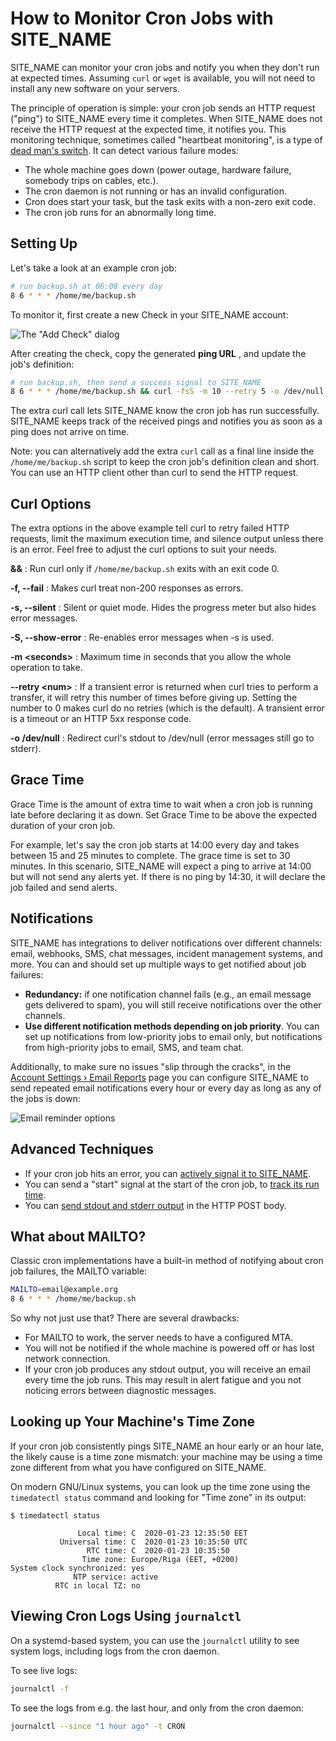 # How to Monitor Cron Jobs with SITE_NAME

SITE_NAME can monitor your cron jobs and notify you when they don't run at
expected times. Assuming `curl` or `wget` is available, you will not need to install
any new software on your servers.

The principle of operation is simple: your cron job sends an HTTP request ("ping") to
SITE_NAME every time it completes. When SITE_NAME does not receive the HTTP request
at the expected time, it notifies you. This monitoring technique, sometimes called
"heartbeat monitoring", is a type of [dead man's switch](https://en.wikipedia.org/wiki/Dead_man%27s_switch).
It can detect various failure modes:

* The whole machine goes down (power outage, hardware failure, somebody trips on cables, etc.).
* The cron daemon is not running or has an invalid configuration.
* Cron does start your task, but the task exits with a non-zero exit code.
* The cron job runs for an abnormally long time.

## Setting Up

Let's take a look at an example cron job:

```bash
# run backup.sh at 06:08 every day
8 6 * * * /home/me/backup.sh
```

To monitor it, first create a new Check in your SITE_NAME account:

![The "Add Check" dialog](IMG_URL/add_check.png)

After creating the check, copy the generated **ping URL** , and update the job's
definition:

```bash
# run backup.sh, then send a success signal to SITE_NAME
8 6 * * * /home/me/backup.sh && curl -fsS -m 10 --retry 5 -o /dev/null PING_URL
```

The extra curl call lets SITE_NAME know the cron job has run successfully.
SITE_NAME keeps track of the received pings and notifies you as soon as a ping does
not arrive on time.

Note: you can alternatively add the extra `curl` call as a final line inside the
`/home/me/backup.sh` script to keep the cron job's definition clean and short.
You can use an HTTP client other than curl to send the HTTP request.

## Curl Options

The extra options in the above example tell curl to retry failed HTTP requests,
limit the maximum execution time, and silence output unless there is an error.
Feel free to adjust the curl options to suit your needs.

**&amp;&amp;**
:   Run curl only if `/home/me/backup.sh` exits with an exit code 0.

**-f, --fail**
:   Makes curl treat non-200 responses as errors.

**-s, --silent**
:   Silent or quiet mode. Hides the progress meter but also hides error messages.

**-S, --show-error**
:   Re-enables error messages when -s is used.

**-m &lt;seconds&gt;**
:   Maximum time in seconds that you allow the whole operation to take.

**--retry &lt;num&gt;**
:   If a transient error is returned when curl tries to perform a
    transfer, it will retry this number of times before giving up.
    Setting the number to 0 makes curl do no retries (which is the default).
    A transient error is a timeout or an HTTP 5xx response code.

**-o /dev/null**
:   Redirect curl's stdout to /dev/null (error messages still go to stderr).


## Grace Time

Grace Time is the amount of extra time to wait when a cron job is running late
before declaring it as down. Set Grace Time to be above the expected
duration of your cron job.

For example, let's say the cron job starts at 14:00 every day and takes
between 15 and 25 minutes to complete. The grace time is set to 30 minutes.
In this scenario, SITE_NAME will expect a ping to arrive at 14:00 but will not send
any alerts yet. If there is no ping by 14:30, it will declare the job failed and
send alerts.

## Notifications

SITE_NAME has integrations to deliver notifications over different channels: email,
webhooks, SMS, chat messages, incident management systems, and more. You can and should
set up multiple ways to get notified about job failures:

* **Redundancy:** if one notification channel fails (e.g., an email message gets
delivered to spam), you will still receive notifications over the other channels.
* **Use different notification methods depending on job priority**. You can set up
notifications from low-priority jobs to email only, but notifications from
high-priority jobs to email, SMS, and team chat.

Additionally, to make sure no issues "slip through the cracks", in the
[Account Settings › Email Reports](../../accounts/profile/notifications/) page
you can configure SITE_NAME to send repeated email notifications every hour or every
day as long as any of the jobs is down:

![Email reminder options](IMG_URL/email_reports.png)

## Advanced Techniques

* If your cron job hits an error, you can [actively signal it to SITE_NAME](../signaling_failures/).
* You can send a "start" signal at the start of the cron job, to [track its run time](../measuring_script_run_time/).
* You can [send stdout and stderr output](../attaching_logs/) in the HTTP POST body.

## What about MAILTO?

Classic cron implementations have a built-in method of notifying about cron job
failures, the MAILTO variable:

```bash
MAILTO=email@example.org
8 6 * * * /home/me/backup.sh
```

So why not just use that? There are several drawbacks:

* For MAILTO to work, the server needs to have a configured MTA.
* You will not be notified if the whole machine is powered off or has lost
  network connection.
* If your cron job produces any stdout output, you will receive an
  email every time the job runs. This may result in alert fatigue and you not
  noticing errors between diagnostic messages.

## Looking up Your Machine's Time Zone

If your cron job consistently pings SITE_NAME an hour early or an hour late,
the likely cause is a time zone mismatch: your machine may be using a time zone
different from what you have configured on SITE_NAME.

On modern GNU/Linux systems, you can look up the time zone using the
`timedatectl status` command and looking for "Time zone" in its output:

```text hl_lines="6"
$ timedatectl status

               Local time: C  2020-01-23 12:35:50 EET
           Universal time: C  2020-01-23 10:35:50 UTC
                 RTC time: C  2020-01-23 10:35:50
                Time zone: Europe/Riga (EET, +0200)
System clock synchronized: yes
              NTP service: active
          RTC in local TZ: no
```


## Viewing Cron Logs Using `journalctl`

On a systemd-based system, you can use the `journalctl` utility to see system logs,
including logs from the cron daemon.

To see live logs:

```bash
journalctl -f
```

To see the logs from e.g. the last hour, and only from the cron daemon:

```bash
journalctl --since "1 hour ago" -t CRON
```
